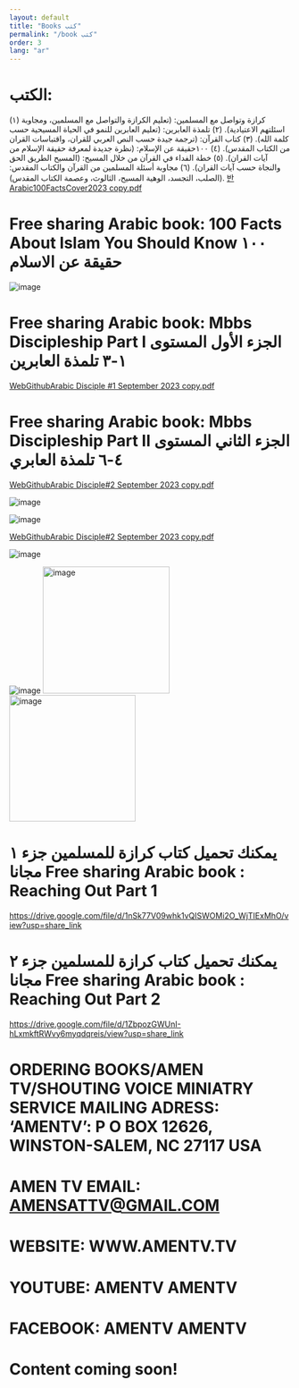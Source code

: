 ```yaml
---
layout: default
title: "Books كتب"
permalink: "/book كتب"
order: 3
lang: "ar"
---
```


# 
# الكتب: 
 (١) كرازة وتواصل مع المسلمين: 
(تعليم الكرازة والتواصل مع المسلمين، ومجاوبة اسئلتهم الاعتيادية).
(٢) تلمذة العابرين:
 (تعليم العابرين للنمو في الحياة المسيحية حسب كلمة الله). 
(٣) كتاب القرآن: 
(ترجمة جيدة حسب النص العربي للقران، واقتباسات القران من الكتاب المقدس). (٤) ١٠٠حقيقة عن الإسلام: 
(نظرة جديدة لمعرفة حقيقة الإسلام من آيات القران). 
 (٥) خطة الفداء في القرآن من خلال المسيح: 
(المسيح الطريق الحق والنجاة حسب آيات القران). 
(٦) مجاوبة أسئلة المسلمين من القرآن والكتاب المقدس:
 (الصلب، التجسد، الوهية المسيح، الثالوث، وعصمة الكتاب المقدس). 
[반Arabic100FactsCover2023 copy.pdf](https://github.com/amentv/amentv/files/14100595/Arabic100FactsCover2023.copy.pdf)

# Free sharing Arabic book: 100 Facts About Islam You Should Know ١٠٠ حقيقة عن الاسلام
![image](https://github.com/amentv/amentv/assets/116606482/80ffcad1-ea53-42f3-9577-3ecacb987b50)



# Free sharing Arabic book: Mbbs Discipleship Part I الجزء الأول المستوى ١-٣ تلمذة العابرين 
[WebGithubArabic Disciple #1 September 2023 copy.pdf](https://github.com/amentv/amentv/files/14100955/WebGithubArabic.Disciple.1.September.2023.copy.pdf)

# Free sharing Arabic book: Mbbs Discipleship Part II الجزء الثاني المستوى ٤-٦ تلمذة العابري
[WebGithubArabic Disciple#2 September 2023 copy.pdf](https://github.com/amentv/amentv/files/14101188/WebGithubArabic.Disciple.2.September.2023.copy.pdf)


   
![image](https://github.com/amentv/amentv/assets/116606482/49c8e32a-5b44-41c6-818d-e86e9b86f313)


![image](https://github.com/amentv/amentv/assets/116606482/fda0126a-628c-41e4-bcfe-716c30376101)

[WebGithubArabic Disciple#2 September 2023 copy.pdf](https://github.com/amentv/amentv/files/14101038/WebGithubArabic.Disciple.2.September.2023.copy.pdf)


![image](https://github.com/amentv/amentv/assets/116606482/02960e36-6832-42f6-8b2f-82f382663548)
    
![image](https://github.com/amentv/amentv/assets/116606482/5ea9dbf5-003c-465b-91c8-f659f92e3db5)
<img width="227" alt="image" src="https://user-images.githubusercontent.com/116606482/210149153-19e56a69-d154-4782-9ff4-33ee0f06a07d.png">
<img width="226" alt="image" src="https://user-images.githubusercontent.com/116606482/210149160-0ec6ab81-2313-4532-9c28-52131c76641d.png">

# يمكنك تحميل كتاب كرازة للمسلمين جزء ١ مجانا Free sharing Arabic book : Reaching Out Part 1 
<https://drive.google.com/file/d/1nSk77V09whk1vQISWOMi2O_WjTIExMhO/view?usp=share_link>



#  يمكنك تحميل كتاب كرازة للمسلمين جزء ٢ مجانا Free sharing Arabic book : Reaching Out Part 2
<https://drive.google.com/file/d/1ZbpozGWUnI-hLxmkftRWvy6myqdqreis/view?usp=share_link>

# ORDERING BOOKS/AMEN TV/SHOUTING VOICE MINIATRY SERVICE MAILING ADRESS: ‘AMENTV’: P O BOX 12626, WINSTON-SALEM, NC 27117 USA
# AMEN TV EMAIL: AMENSATTV@GMAIL.COM
# WEBSITE: WWW.AMENTV.TV
# YOUTUBE: AMENTV AMENTV
# FACEBOOK: AMENTV AMENTV

# Content coming soon! 
